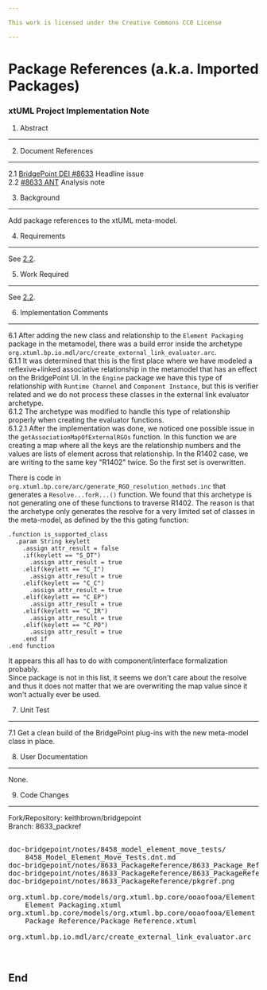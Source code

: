 ```yaml
---

This work is licensed under the Creative Commons CC0 License

---
```


# Package References (a.k.a. Imported Packages)
### xtUML Project Implementation Note


1. Abstract
-----------

2. Document References
----------------------
<a id="2.1"></a>2.1 [BridgePoint DEI #8633](https://support.onefact.net/issues/8633) Headline issue  
<a id="2.2"></a>2.2 [#8633 ANT](8633_PackageReference_ant.md) Analysis note    

3. Background
-------------
Add package references to the xtUML meta-model.

4. Requirements
---------------
See [2.2](#2.2).

5. Work Required
----------------
See [2.2](#2.2).

6. Implementation Comments
--------------------------
6.1 After adding the new class and relationship to the ```Element Packaging``` 
  package in the metamodel, there was a build error inside the archetype  ```org.xtuml.bp.io.mdl/arc/create_external_link_evaluator.arc```.  
6.1.1  It was determined that this is the first place where we have modeled a 
  reflexive+linked associative relationship in the metamodel that has an effect
  on the BridgePoint UI.  In the ```Engine``` package we have this type of 
  relationship with ```Runtime Channel``` and ```Component Instance```, but 
  this is verifier related and we do not process these classes in the external
  link evaluator archetype.  
6.1.2  The archetype was modified to handle this type of relationship properly
  when creating the evaluator functions.   
6.1.2.1  After the implementation was done, we noticed one possible issue in 
  the ```getAssociationMapOfExternalRGOs``` function.  In this function we are 
  creating a map where all the keys are the relationship numbers and the values 
  are lists of element across that relationship.  In the R1402 case, we are 
  writing to the same key "R1402" twice.  So the first set is overwritten.  
   
  There is code in ```org.xtuml.bp.core/arc/generate_RGO_resolution_methods.inc```
  that generates a ```Resolve...forR...()``` function. We found that this 
  archetype is not generating one of these functions to traverse R1402.  The 
  reason is that the archetype only generates the resolve for a very limited set
  of classes in the meta-model, as defined by the this gating function:   
```
.function is_supported_class
  .param String keylett
    .assign attr_result = false
    .if(keylett == "S_DT")
      .assign attr_result = true
    .elif(keylett == "C_I")
      .assign attr_result = true
    .elif(keylett == "C_C")
      .assign attr_result = true
    .elif(keylett == "C_EP")
      .assign attr_result = true
    .elif(keylett == "C_IR")
      .assign attr_result = true
    .elif(keylett == "C_PO")
      .assign attr_result = true 
    .end if
.end function
```
   
  It appears this all has to do with component/interface formalization probably.  
  Since package is not in this list, it seems we don't care about the resolve 
  and thus it does not matter that we are overwriting the map value since it 
  won't actually ever be used.     

7. Unit Test
------------
7.1  Get a clean build of the BridgePoint plug-ins with the new meta-model class
  in place.  
  
8. User Documentation
---------------------
None.

9. Code Changes
---------------
Fork/Repository: keithbrown/bridgepoint   
Branch: 8633_packref

<pre>

doc-bridgepoint/notes/8458_model_element_move_tests/
    8458_Model_Element_Move_Tests.dnt.md
doc-bridgepoint/notes/8633_PackageReference/8633_Package_Reference_int.md
doc-bridgepoint/notes/8633_PackageReference/8633_PackageReference_ant.md
doc-bridgepoint/notes/8633_PackageReference/pkgref.png

org.xtuml.bp.core/models/org.xtuml.bp.core/ooaofooa/Element Packaging/
    Element Packaging.xtuml
org.xtuml.bp.core/models/org.xtuml.bp.core/ooaofooa/Element Packaging/
    Package Reference/Package Reference.xtuml

org.xtuml.bp.io.mdl/arc/create_external_link_evaluator.arc


</pre>

End
---

